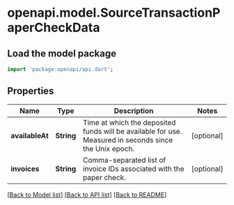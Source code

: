 # openapi.model.SourceTransactionPaperCheckData

## Load the model package
```dart
import 'package:openapi/api.dart';
```

## Properties
Name | Type | Description | Notes
------------ | ------------- | ------------- | -------------
**availableAt** | **String** | Time at which the deposited funds will be available for use. Measured in seconds since the Unix epoch. | [optional] 
**invoices** | **String** | Comma-separated list of invoice IDs associated with the paper check. | [optional] 

[[Back to Model list]](../README.md#documentation-for-models) [[Back to API list]](../README.md#documentation-for-api-endpoints) [[Back to README]](../README.md)


